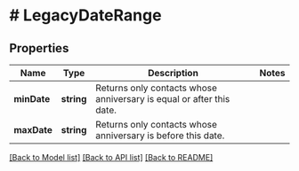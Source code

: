 # # LegacyDateRange

## Properties

Name | Type | Description | Notes
------------ | ------------- | ------------- | -------------
**minDate** | **string** | Returns only contacts whose anniversary is equal or after this date. |
**maxDate** | **string** | Returns only contacts whose anniversary is before this date. |

[[Back to Model list]](../../README.md#models) [[Back to API list]](../../README.md#endpoints) [[Back to README]](../../README.md)
